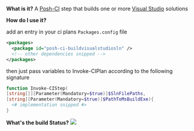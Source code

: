 **What is it?**
A [Posh-CI](https://github.com/Posh-CI/Posh-CI) step that builds one or more [Visual Studio](http://www.visualstudio.com) solutions

**How do I use it?**

add an entry in your ci plans `Packages.config` file
```XML
<packages>
  <package id="posh-ci-buildvisualstudiosln" />
  <!-- other dependencies snipped -->
</packages>
```

then just pass variables to Invoke-CIPlan according to the following signature 
```POWERSHELL
function Invoke-CIStep(
[string[]][Parameter(Mandatory=$true)]$SlnFilePaths,
[string][Parameter(Mandatory=$true)]$PathToMsBuildExe){
  <# implementation snipped #>
}
```

**What's the build Status?**
![](https://ci.appveyor.com/api/projects/status/9tp100rf05jd7mcy?svg=true)

